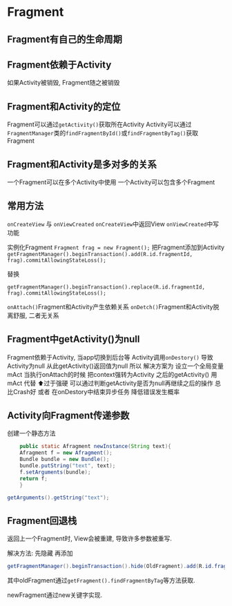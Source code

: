 # Fragment

## Fragment有自己的生命周期
## Fragment依赖于Activity
如果Activity被销毁, Fragment随之被销毁
## Fragment和Activity的定位
Fragment可以通过`getActivity()`获取所在Activity
Activity可以通过`FragmentManager`类的`findFragmentById()`或`findFragmentByTag()`获取Fragment
## Fragment和Activity是多对多的关系
一个Fragment可以在多个Activity中使用
一个Activity可以包含多个Fragment

## 常用方法
`onCreateView` 与 `onViewCreated`
`onCreateView`中返回View
`onViewCreated`中写功能

实例化Fragment
`Fragment frag = new Fragment();`
把Fragment添加到Activity
`getFragmentManager().beginTransaction().add(R.id.fragmentId, frag).commitAllowingStateLoss();`

替换

`getFragmentManager().beginTransaction().replace(R.id.fragmentId, frag).commitAllowingStateLoss();`

`onAttach()`Fragment和Activity产生依赖关系
`onDetch()`Fragment和Activity脱离舒服, 二者无关系

## Fragment中getActivity()为null
Fragment依赖于Activity, 当app切换到后台等
Activity调用`onDestory()` 导致Activity为null
从此getActivity()返回值为null
所以 解决方案为 设立一个全局变量
mAct 当执行onAttach的时候 把context强转为Activity
之后的getActivity() 用mAct 代替
⬆️过于强硬
可以通过判断getActivity是否为null再继续之后的操作
总比Crash好
或者
在onDestory中结束异步任务 降低错误发生概率

## Activity向Fragment传递参数

创建一个静态方法

```java
    public static Afragment newInstance(String text){
    Afragment f = new Afragment();
    Bundle bundle = new Bundle();
    bundle.putString("text", text);
    f.setArguments(bundle);
    return f;
    }
```

```java
getArguments().getString("text");
```
## Fragment回退栈

返回上一个Fragment时, View会被重建, 导致许多参数被重写.

解决方法: 先隐藏 再添加

``` java
getFragmentManager().beginTransaction().hide(OldFragment).add(R.id.fragmentId, newFragment).addToBackStack(null).commit();
```

其中oldFragment通过`getFragment().findFragmentByTag`等方法获取.

newFragment通过new关键字实现.

